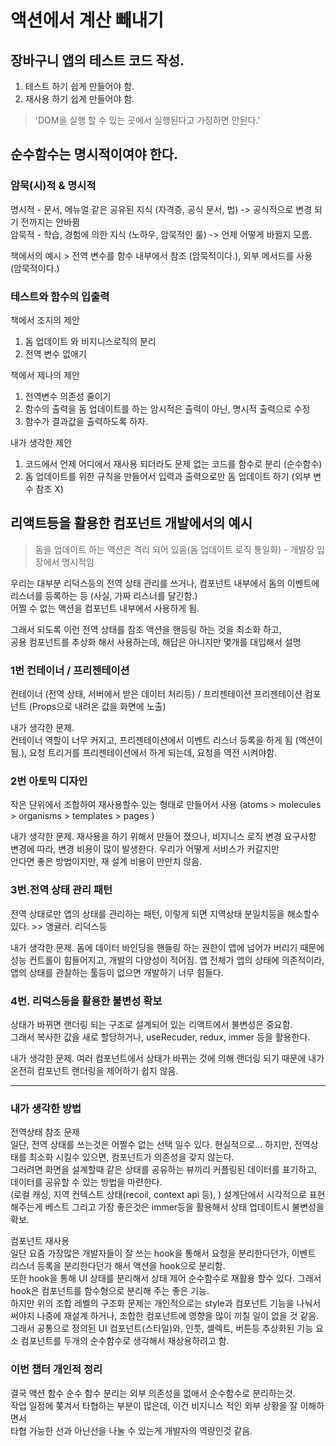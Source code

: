# 액션에서 계산 빼내기

## 장바구니 앱의 테스트 코드 작성.


1. 테스트 하기 쉽게 만들어야 함.
2. 재사용 하기 쉽게 만들어야 함.


> 'DOM을 실행 할 수 있는 곳에서 실행된다고 가정하면 안된다.' 

## 순수함수는 명시적이여야 한다.

### 암묵(시)적 & 명시적

명시적 - 문서, 메뉴얼 같은 공유된 지식 (자격증, 공식 문서, 법) -> 공식적으로 변경 되기 전까지는 안바뀜   
암묵적 - 학습, 경험에 의한 지식 (노하우, 암묵적인  룰) -> 언제 어떻게 바뀔지 모름.


책에서의 예시 > 전역 변수를 함수 내부에서 참조 (암묵적이다.), 외부 메서드를 사용 (암묵적이다.)

### 테스트와 함수의 입출력

책에서 조지의 제안

1. 돔 업데이트 와 비지니스로직의 분리
2. 전역 변수 없애기

책에서 제나의 제안

1. 전역변수 의존성 줄이기
2. 함수의 출력을 돔 업데이트를 하는 암시적은 출력이 아닌, 명시적 출력으로 수정 
3. 함수가 결과값을 출력하도록 하자.

내가 생각한 제안
1. 코드에서 언제 어디에서 재사용 되더라도 문제 없는 코드를 함수로 분리 (순수함수)
2. 돔 업데이트를 위한 규칙을 만들어서 입력과 출력으로만 돔 업데이트 하기 (외부 변수 참조 X)


## 리액트등을 활용한 컴포넌트 개발에서의 예시

>  돔을 업데이트 하는 액션은 격리 되어 있음(돔 업데이트 로직 통일화) - 개발장 입장에서 명시적임

우리는 대부분 리덕스등의 전역 상태 관리를 쓰거나, 컴포넌트 내부에서 돔의 이벤트에 리스너를 등록하는 등 (사실, 가짜 리스너를 달긴함.)  
어쩔 수 없는 액션을 컴포넌트 내부에서 사용하게 됨.  

그래서 되도록 이런 전역 상태를 참조 액션을 핸등링 하는 것을 최소화 하고,  
공용 컴포넌트를 추상화 해서 사용하는데, 해답은 아니지만 몇개를 대입해서 설명

### 1번 컨테이너 / 프리젠테이션 

컨테이너 (전역 상태, 서버에서 받은 데이터 처리등) / 프리젠테이션 프리젠테이션 컴포넌트 (Props으로 내려온 값을 화면에 노출)

내가 생각한 문제.   
컨테이너 역할이 너무 커지고, 프리젠테이션에서 이벤트 리스너 등록을 하게 됨 (액션이 됨.), 요청 트리거를 프리젠테이션에서 하게 되는데, 요청을 역전 시켜야함.

### 2번 아토믹 디자인

작은 단위에서 조합하여 재사용할수 있는 형태로 만들어서 사용 (atoms > molecules > organisms > templates > pages  )

내가 생각한 문제. 재사용을 하기 위해서 만들어 졌으나, 비지니스 로직 변경 요구사항 변경에 따라, 변경 비용이 많이 발생한다. 우리가 어떻게 서비스가 커갈지만   
안다면 좋은 방법이지만, 재 설계 비용이 만만치 않음.

### 3번.전역 상태 관리 패턴

전역 상태로만 앱의 상태를 관리하는 패턴, 이렇게 되면 지역상태 분일치등을 해소할수 있다. >> 앵귤러. 리덕스등

내가 생각한 문제.
돔에 데이터 바인딩을 핸들링 하는 권한이 앱에 넘어가 버리기 때문에 성능 컨트롤이 힘들어지고, 개발의 다양성이 적어짐. 앱 전체가 앱의 상태에 의존적이라,  
앱의 상태를 관찰하는 툴등이 없으면 개발하기 너무 힘들다.

### 4번. 리덕스등을 활용한 불변성 확보

상태가 바뀌면 랜더링 되는 구조로 설계되어 있는 리액트에서 불변성은 중요함.  
그래서 복사한 값을 새로 할당하거나, useRecuder, redux, immer 등을 활용한다.

내가 생각한 문제.
여러 컴포넌트에서 상태가 바뀌는 것에 의해 랜더링 되기 때문에 내가 온전히 컴포넌트 랜더링을 제어하기 쉽지 않음. 

---
### 내가 생각한 방법

전역상태 참조 문제      
일단, 전역 상태를 쓰는것은 어쩔수 없는 선택 일수 있다. 현실적으로... 하지만, 전역상태를 최소화 시킬수 있으면, 컴포넌트가 의존성을 갖지 않는다.    
그러려면 화면을 설계할때 같은 상태를 공유하는 뷰끼리 커플링된 데이터를 표기하고, 데이터를 공유할 수 있는 방법을 마련한다.   
(로컬 캐싱, 지역 컨텍스트 상태(recoil, context api 등), )
설계단에서 시각적으로 표현해주는게 베스트 그리고 가장 좋은것은 immer등을 활용해서 상태 업데이트시 불변성을 확보.

컴포넌트 재사용  
일단 요즘 가장많은 개발자들이 잘 쓰는 hook을 통해서 요청을 분리한다던가, 이벤트 리스너 등록을 분리한다던가 해서 액션을 hook으로 분리함.  
또한 hook을 통해 UI 상태를 분리해서 상태 제어 순수함수로 재활용 할수 있다.  그래서 hook은 컴포넌트를 함수형으로 분리해 주는 좋은 기능.  
하지만 위의 조합 레벨의 구조화 문제는 개인적으로는 style과 컴포넌트 기능을 나눠서 써야지 나중에 재설계 하거나, 조합한 컴포넌트에 영향을 많이 끼칠 일이 없을 것 같음.
그래서 공통으로 정의된 UI 컴포넌트(스타일)와, 인풋, 셀렉트, 버튼등 추상화된 기능 요소 컴포넌트를 두개의 순수함수로 생각해서 재상용하려고 함.


### 이번 챕터 개인적 정리

결국 액션 함수 순수 함수 분리는 외부 의존성을 없애서 순수함수로 분리하는것.   
작업 일정에 쫒겨서 타협하는 부분이 많은데, 이건 비지니스 적인 외부 상황을 잘 이해하면서  
타협 가능한 선과 아닌선을 나눌 수 있는게 개발자의 역량인것 같음.
